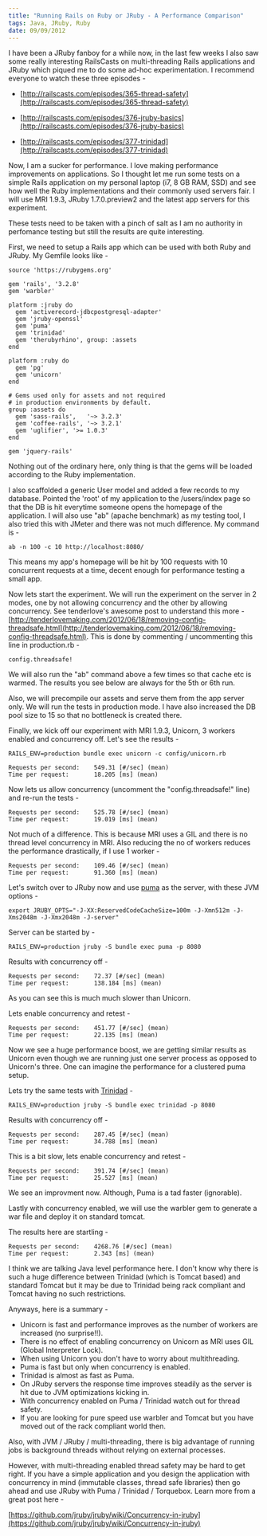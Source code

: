```yaml
--- 
title: "Running Rails on Ruby or JRuby - A Performance Comparison"
tags: Java, JRuby, Ruby
date: 09/09/2012
---
```


I have been a JRuby fanboy for a while now, in the last few weeks I also saw some really interesting RailsCasts on multi-threading Rails applications and JRuby which piqued me to do some ad-hoc experimentation. I recommend everyone to watch these three episodes -

- [http://railscasts.com/episodes/365-thread-safety](http://railscasts.com/episodes/365-thread-safety)

- [http://railscasts.com/episodes/376-jruby-basics](http://railscasts.com/episodes/376-jruby-basics)

- [http://railscasts.com/episodes/377-trinidad](http://railscasts.com/episodes/377-trinidad)

Now, I am a sucker for performance. I love making performance improvements on applications. So I thought let me run some tests on a simple Rails application on my personal laptop (i7, 8 GB RAM, SSD) and see how well the Ruby implementations and their commonly used servers fair. I will use MRI 1.9.3, JRuby 1.7.0.preview2 and the latest app servers for this experiment.

These tests need to be taken with a pinch of salt as I am no authority in perfomance testing but still the results are quite interesting.

First, we need to setup a Rails app which can be used with both Ruby and JRuby. My Gemfile looks like - 

    source 'https://rubygems.org'

    gem 'rails', '3.2.8'
    gem 'warbler'

    platform :jruby do
      gem 'activerecord-jdbcpostgresql-adapter'
      gem 'jruby-openssl'
      gem 'puma'
      gem 'trinidad'
      gem 'therubyrhino', group: :assets
    end

    platform :ruby do
      gem 'pg'
      gem 'unicorn'
    end

    # Gems used only for assets and not required
    # in production environments by default.
    group :assets do
      gem 'sass-rails',   '~> 3.2.3'
      gem 'coffee-rails', '~> 3.2.1'
      gem 'uglifier', '>= 1.0.3'
    end

    gem 'jquery-rails'

Nothing out of the ordinary here, only thing is that the gems will be loaded according to the Ruby implementation.

I also scaffolded a generic User model and added a few records to my database. Pointed the 'root' of my application to the /users/index page so that the DB is hit everytime someone opens the homepage of the application. I will also use "ab" (apache benchmark) as my testing tool, I also tried this with JMeter and there was not much difference. My command is -

    ab -n 100 -c 10 http://localhost:8080/

This means my app's homepage will be hit by 100 requests with 10 concurrent requests at a time, decent enough for performance testing a small app.

Now lets start the experiment. We will run the experiment on the server in 2 modes, one by not allowing concurrency and the other by allowing concurrency. See tenderlove's awesome post to understand this more - [http://tenderlovemaking.com/2012/06/18/removing-config-threadsafe.html](http://tenderlovemaking.com/2012/06/18/removing-config-threadsafe.html). This is done by commenting / uncommenting this line in production.rb -

    config.threadsafe!

We will also run the "ab" command above a few times so that cache etc is warmed. The results you see below are always for the 5th or 6th run.

Also, we will precompile our assets and serve them from the app server only. We will run the tests in production mode. I have also increased the DB pool size to 15 so that no bottleneck is created there.

Finally, we kick off our experiment with MRI 1.9.3, Unicorn, 3 workers enabled and concurrency off. Let's see the results - 

    RAILS_ENV=production bundle exec unicorn -c config/unicorn.rb

    Requests per second:    549.31 [#/sec] (mean)
    Time per request:       18.205 [ms] (mean)

Now lets us allow concurrency (uncomment the "config.threadsafe!" line) and re-run the tests -

    Requests per second:    525.78 [#/sec] (mean)
    Time per request:       19.019 [ms] (mean)

Not much of a difference. This is because MRI uses a GIL and there is no thread level concurrency in MRI. Also reducing the no of workers reduces the performance drastically, if I use 1 worker -

    Requests per second:    109.46 [#/sec] (mean)
    Time per request:       91.360 [ms] (mean)

Let's switch over to JRuby now and use [puma](http://puma.io) as the server, with these JVM options -

    export JRUBY_OPTS="-J-XX:ReservedCodeCacheSize=100m -J-Xmn512m -J-Xms2048m -J-Xmx2048m -J-server"

Server can be started by -

    RAILS_ENV=production jruby -S bundle exec puma -p 8080

Results with concurrency off - 

    Requests per second:    72.37 [#/sec] (mean)
    Time per request:       138.184 [ms] (mean)

As you can see this is much much slower than Unicorn.

Lets enable concurrency and retest -

    Requests per second:    451.77 [#/sec] (mean)
    Time per request:       22.135 [ms] (mean)

Now we see a huge performance boost, we are getting similar results as Unicorn even though we are running just one server process as opposed to Unicorn's three. One can imagine the performance for a clustered puma setup.

Lets try the same tests with [Trinidad](http://thinkincode.net/trinidad/) -

    RAILS_ENV=production jruby -S bundle exec trinidad -p 8080

Results with concurrency off -

    Requests per second:    287.45 [#/sec] (mean)
    Time per request:       34.788 [ms] (mean)

This is a bit slow, lets enable concurrency and retest -

    Requests per second:    391.74 [#/sec] (mean)
    Time per request:       25.527 [ms] (mean)

We see an improvment now. Although, Puma is a tad faster (ignorable).

Lastly with concurrency enabled, we will use the warbler gem to generate a war file and deploy it on standard tomcat.

The results here are startling -

    Requests per second:    4268.76 [#/sec] (mean)
    Time per request:       2.343 [ms] (mean)

I think we are talking Java level performance here. I don't know why there is such a huge difference between Trinidad (which is Tomcat based) and standard Tomcat but it may be due to Trinidad being rack compliant and Tomcat having no such restrictions.

Anyways, here is a summary -

- Unicorn is fast and performance improves as the number of workers are increased (no surprise!!). 
- There is no effect of enabling concurrency on Unicorn as MRI uses GIL (Global Interpreter Lock).
- When using Unicorn you don't have to worry about multithreading.
- Puma is fast but only when concurrency is enabled.
- Trinidad is almost as fast as Puma.
- On JRuby servers the response time improves steadily as the server is hit due to JVM optimizations kicking in.
- With concurrency enabled on Puma / Trinidad watch out for thread safety.
- If you are looking for pure speed use warbler and Tomcat but you have moved out of the rack compliant world then.

Also, with JVM / JRuby / multi-threading, there is big advantage of running jobs is background threads without relying on external processes.

However, with multi-threading enabled thread safety may be hard to get right. If you have a simple application and you design the application with concurrency in mind (immutable classes, thread safe libraries) then go ahead and use JRuby with Puma / Trinidad / Torquebox. Learn more from a great post here - 

[https://github.com/jruby/jruby/wiki/Concurrency-in-jruby](https://github.com/jruby/jruby/wiki/Concurrency-in-jruby)

